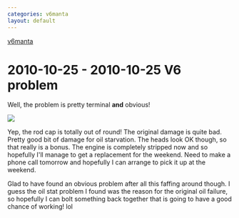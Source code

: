 ```yaml
---
categories: v6manta
layout: default
---
```


[v6manta](/v6manta)

# 2010-10-25 - 2010-10-25 V6 problem
Well, the problem is pretty terminal <B>and</B> obvious!

 ![](/img/v6manta/manta0384.jpg) 

Yep, the rod cap is totally out of round! The original damage is quite bad. Pretty good bit of damage for oil starvation. The heads look OK though, so that really is a bonus. The engine is completely stripped now and so hopefully I'll manage to get a replacement for the weekend. Need to make a phone call tomorrow and hopefully I can arrange to pick it up at the weekend.

Glad to have found an obvious problem after all this faffing around though. I guess the oil stat problem I found was the reason for the original oil failure, so hopefully I can bolt something back together that is going to have a good chance of working! lol

